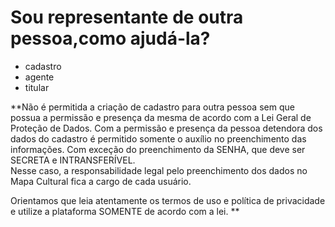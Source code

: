 # Sou representante de outra pessoa,como ajudá-la?

- cadastro
- agente
- titular

**Não é permitida a criação de cadastro para outra pessoa sem que possua a permissão e presença da mesma de acordo com a Lei Geral de Proteção de Dados. 
Com a permissão e presença da pessoa detendora dos dados do cadastro é permitido somente o auxílio no preenchimento das informações. 
Com exceção do preenchimento da SENHA, que deve ser SECRETA e INTRANSFERÍVEL.   
Nesse caso, a responsabilidade legal pelo preenchimento dos dados no Mapa Cultural fica a cargo de cada usuário.

Orientamos que leia atentamente os termos de uso e política de privacidade e utilize a plataforma SOMENTE de acordo com a lei.  **